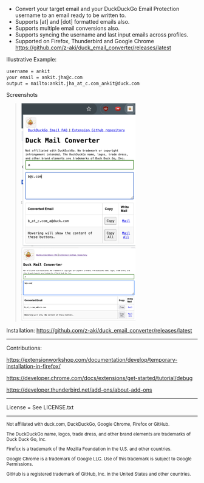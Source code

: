 - Convert your target email and your DuckDuckGo Email Protection username to an email ready to be written to.
- Supports [at] and [dot] formatted emails also.
- Supports multiple email conversions also.
- Supports syncing the username and last input emails across profiles.
- Supported on Firefox, Thunderbird and Google Chrome https://github.com/z-aki/duck_email_converter/releases/latest

Illustrative Example:

```
username = ankit
your email = ankit.jha@c.com
output = mailto:ankit.jha_at_c.com_ankit@duck.com
```

Screenshots

> <img src="./ex_chrome.png" width="300"  />
> <img src="./ex_firefox.png" width="300"  />

Installation: https://github.com/z-aki/duck_email_converter/releases/latest

---
Contributions:

https://extensionworkshop.com/documentation/develop/temporary-installation-in-firefox/

https://developer.chrome.com/docs/extensions/get-started/tutorial/debug

https://developer.thunderbird.net/add-ons/about-add-ons

----

License = See LICENSE.txt

------

<sub>

Not affiliated with duck.com, DuckDuckGo, Google Chrome, Firefox or GitHub.

The DuckDuckGo name, logos, trade dress, and other brand elements are trademarks of Duck Duck Go, Inc.

Firefox is a trademark of the Mozilla Foundation in the U.S. and other countries.

Google Chrome is a trademark of Google LLC. Use of this trademark is subject to Google Permissions.

GitHub is a registered trademark of GitHub, Inc. in the United States and other countries.

</sub>

